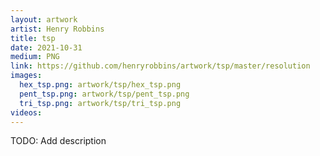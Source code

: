 ```yaml
---
layout: artwork
artist: Henry Robbins
title: tsp
date: 2021-10-31
medium: PNG
link: https://github.com/henryrobbins/artwork/tsp/master/resolution
images:
  hex_tsp.png: artwork/tsp/hex_tsp.png
  pent_tsp.png: artwork/tsp/pent_tsp.png
  tri_tsp.png: artwork/tsp/tri_tsp.png
videos:
---
```

TODO: Add description